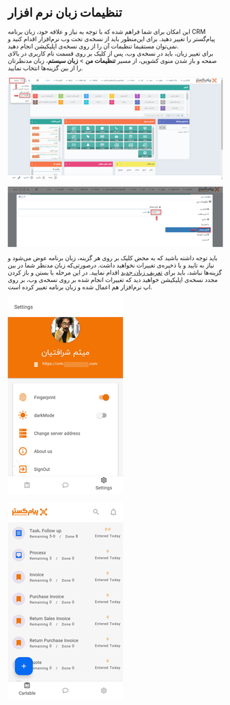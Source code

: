 # تنظیمات زبان نرم افزار

این امکان برای شما فراهم شده که با توجه به نیاز و علاقه خود، زبان برنامه CRM پیام‌گستر را تغییر دهید. برای این‌منظور  باید از نسخه‌ی تحت وب نرم‌افزار اقدام کنید و نمی‌توان مستقیما تنظیمات آن را از روی نسخه‌ی اپلیکیشن انجام دهید.<br>
برای تغییر زبان، باید در نسخه‌ی وب، پس از کلیک بر روی قسمت نام کاربری در بالای صفحه و باز شدن منوی کشویی، از مسیر **تنظیمات من** > **زبان سیستم**، زبان مدنظرتان را از بین گزینه‌ها انتخاب نمایید.<br>

![مسیر تغییر زبان نرم افزار](./Images/LanguageChangePath.png)

![انتخاب زبان نرم افزار](./Images/LanguageSelection.png)

باید توجه داشته باشید که به محض کلیک بر روی هر گزینه، زبان برنامه عوض می‌شود و نیاز به تایید و یا ذخیره‌ی تغییرات نخواهید داشت. درصورتی‌که زبان مدنظر شما در بین گزینه‌ها نباشد، باید برای [تعریف زبان جدید](https://github.com/1stco/PayamGostarDocs/blob/master/Help/Basic-Information/Language-management/System-language/System-language.md) اقدام نمایید.
در این مرحله با بستن و باز کردن مجدد نسخه‌ی اپلیکیشن خواهید دید که تغییرات انجام شده بر روی نسخه‌ی وب، بر روی اپ نرم‌افزار هم اعمال شده و زبان برنامه تغییر کرده است. 

![تغییر زبان در اپ 1](./Images/ChangeTheLanguageInTheApp1.png)

![تغییر زبان در اپ 2](./Images/ChangeTheLanguageInTheApp2.png)
